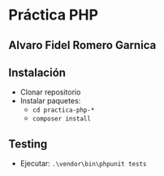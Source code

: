 # Práctica PHP
## Alvaro Fidel Romero Garnica

## Instalación

- Clonar repositorio
- Instalar paquetes:
  - `cd practica-php-*`
  - `composer install`

## Testing

- Ejecutar: `.\vendor\bin\phpunit tests`
